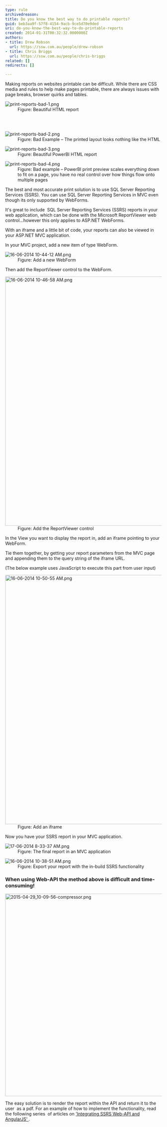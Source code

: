 ```yaml
---
type: rule
archivedreason: 
title: Do you know the best way to do printable reports?
guid: beb3aa9f-57f8-4154-9acb-9ce5d70e9ded
uri: do-you-know-the-best-way-to-do-printable-reports
created: 2014-01-31T00:32:32.0000000Z
authors:
- title: Drew Robson
  url: https://ssw.com.au/people/drew-robson
- title: Chris Briggs
  url: https://ssw.com.au/people/chris-briggs
related: []
redirects: []

---
```



Making reports on websites printable can be difficult. While there are CSS media and rules to help make pages printable, there are always issues with page breaks, browser quirks and tables.  ​<br>
<dl class="image"><dt><img src="print-reports-bad-1.png" alt="print-reports-bad-1.png" /></dt><dd>Figure: Beautiful HTML report <br></dd></dl>
<br><excerpt class='endintro'></excerpt><br>
<dl class="badImage"><dt> <img src="print-reports-bad-2.png" alt="print-reports-bad-2.png" /> </dt><dd>Figure: Bad Example – The printed layout looks nothing like the HTML</dd></dl><dl class="image"><dt> <img src="print-reports-bad-3.png" alt="print-reports-bad-3.png" /> </dt><dd>Figure: Beautiful PowerBI HTML report</dd></dl><dl class="badImage"><dt> <img src="print-reports-bad-4.png" alt="print-reports-bad-4.png" /> </dt><dd>Figure: Bad example – PowerBI print preview scales everything down to fit on a page, you have no real control over how things flow onto multiple pages</dd></dl><p>The best and most accurate print solution is to use SQL Server Reporting Services (SSRS). You can use SQL Server Reporting Services in MVC even though its only supported by WebForms. <br></p><p>It's great to include  SQL Server Reporting Services (SSRS) reports in your web application, which can be done with the Microsoft ReportViewer web control...however this only applies to ASP.NET WebForms.</p><p>With an iframe and a little bit of code, your reports can also be viewed in your ASP.NET MVC application.</p><p>In your MVC project, add a new item of type WebForm.<br></p><dl class="image"><dt> <img src="16-06-2014 10-44-12 AM.png" alt="16-06-2014 10-44-12 AM.png" /> </dt><dd>Figure: Add a new WebForm</dd></dl><p>Then add the ReportViewer control to the WebForm.<br></p><dl class="image"><dt> <img src="16-06-2014 10-46-58 AM.png" alt="16-06-2014 10-46-58 AM.png" style="width:800px;" /> </dt><dd>Figure: Add the ReportViewer control</dd></dl><p>In the View you want to display the report in, add an iframe pointing to your WebForm. </p><p>Tie them together, by getting your report parameters from the MVC page and appending them to the query string of the iframe URL.<br></p><p>(The below example uses JavaScript to execute this part from user input)<br></p><dl class="image"><dt> <img src="16-06-2014 10-50-55 AM.png" alt="16-06-2014 10-50-55 AM.png" style="width:800px;" /> </dt><dd>Figure: Add an iframe</dd></dl><p>Now you have your SSRS report in your MVC application.<br></p><dl class="image"><dt> <img src="17-06-2014 8-33-37 AM.png" alt="17-06-2014 8-33-37 AM.png" /> </dt><dd>Figure: The final report in an MVC application</dd></dl><dl class="image"><dt> <img src="16-06-2014 10-38-51 AM.png" alt="16-06-2014 10-38-51 AM.png" /> </dt><dd>Figure: Export your report with the in-build SSRS functionality</dd></dl><h3 class="ssw15-rteElement-H3">When using Web-API the method above is difficult and time-consuming!</h3><dl class="image"><dt> <img src="2015-04-29_10-09-56-compressor.png" alt="2015-04-29_10-09-56-compressor.png" style="width:650px;" /> </dt></dl><p>The easy solution is to render the report within the API and return it to the user  as a pdf. For an example of how to implement the functionality, read the following series  of articles on <a href="http://blog.chrisbriggsy.com/the-first-step-towards-integration/" target="_blank">'Integrating SSRS Web-API and AngularJS' </a>. <br></p>


